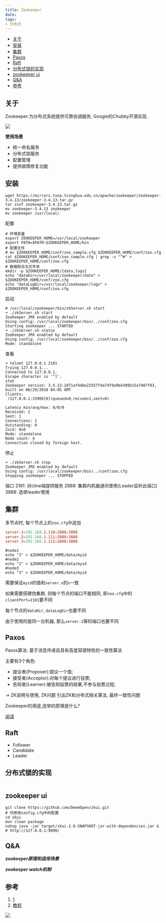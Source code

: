 ```yaml
---
title: Zookeeper
date:
tags:
- 分布式
---
```

<!-- TOC -->

- [关于](#关于)
- [安装](#安装)
- [集群](#集群)
- [Paxos](#paxos)
- [Raft](#raft)
- [分布式锁的实现](#分布式锁的实现)
- [zookeeper ui](#zookeeper-ui)
- [Q&A](#qa)
- [参考](#参考)

<!-- /TOC -->

## 关于

Zookeeper:为分布式系统提供可靠协调服务, Google的Chubby开源实现.

![](https://gitee.com/LuVx/img/raw/master/zookeeper_role.jpg)


**使用场景**

* 统一命名服务
* 分布式锁服务
* 配置管理
* 提供故障修复功能

## 安装

```shell
wget https://mirrors.tuna.tsinghua.edu.cn/apache/zookeeper/zookeeper-3.4.13/zookeeper-3.4.13.tar.gz
tar zxvf zookeeper-3.4.13.tar.gz
mv zookeeper-3.4.13 zookeeper
mv zookeeper /usr/local/
```

配置
```shell
# 环境变量
export ZOOKEEPER_HOME=/usr/local/zookeeper
export PATH=$PATH:$ZOOKEEPER_HOME/bin
# 配置文件
# mv $ZOOKEEPER_HOME/conf/zoo_sample.cfg $ZOOKEEPER_HOME/conf/zoo.cfg
cat $ZOOKEEPER_HOME/conf/zoo_sample.cfg | grep -v "^#" > $ZOOKEEPER_HOME/conf/zoo.cfg
# 数据和日志文件夹
mkdir -p $ZOOKEEPER_HOME/{data,logs}
echo "dataDir=/usr/local/zookeeper/data" > $ZOOKEEPER_HOME/conf/zoo.cfg
echo "dataLogDir=/usr/local/zookeeper/logs" > $ZOOKEEPER_HOME/conf/zoo.cfg
```

启动
```shell
# /usr/local/zookeeper/bin/zkServer.sh start
➜ ./zkServer.sh start
ZooKeeper JMX enabled by default
Using config: /usr/local/zookeeper/bin/../conf/zoo.cfg
Starting zookeeper ... STARTED
➜ ./zkServer.sh status
ZooKeeper JMX enabled by default
Using config: /usr/local/zookeeper/bin/../conf/zoo.cfg
Mode: standalone
```

查看
```shell
➜ telnet 127.0.0.1 2181
Trying 127.0.0.1...
Connected to 127.0.0.1.
Escape character is '^]'.
stat
Zookeeper version: 3.4.13-2d71af4dbe22557fda74f9a9b4309b15a7487f03, built on 06/29/2018 04:05 GMT
Clients:
 /127.0.0.1:33909[0](queued=0,recved=1,sent=0)

Latency min/avg/max: 0/0/0
Received: 2
Sent: 1
Connections: 1
Outstanding: 0
Zxid: 0x0
Mode: standalone
Node count: 4
Connection closed by foreign host.
```

停止
```shell
➜ ./zkServer.sh stop
ZooKeeper JMX enabled by default
Using config: /usr/local/zookeeper/bin/../conf/zoo.cfg
Stopping zookeeper ... STOPPED
```

端口
2181: 对cline端提供服务
2888: 集群内机器通讯使用(Leader监听此端口)
3888: 选举leader使用

## 集群

多节点时, 每个节点上的`zoo.cfg`中追加
```conf
server.1=192.168.1.110:2888:3888
server.2=192.168.1.111:2888:3888
server.3=192.168.1.112:2888:3888
```
```shell
#node1
echo "1" > $ZOOKEEPER_HOME/data/myid
#node2
echo "2" > $ZOOKEEPER_HOME/data/myid
#node3
echo "3" > $ZOOKEEPER_HOME/data/myid
```
需要保证`myid`的值和`server.x`的`x`一致

如果需要搭建伪集群, 则每个节点的端口不能相同, 即`zoo.cfg`中的`clientPort=2181`要不同

每个节点的`dataDir`, `dataLogDir`也要不同

由于使用的是同一台机器, 那么`server.1`等的端口也要不同

## Paxos

Paxos算法:
基于消息传递且具有高度容错特性的一致性算法

主要有3个角色:
* 提议者(Proposer):提议一个值;
* 接受者(Acceptor):对每个提议进行投票;
* 告知者(Learner):被告知投票的结果,不参与投票过程;

-> ZK说明与使用, ZK问题
     引出ZK和分布式相关算法, 最终一致性问题

Zookeeper的用途,选举的原理是什么?

[阅读](https://www.cnblogs.com/raphael5200/p/5285583.html)

## Raft

* Follower
* Candidate
* Leader

## 分布式锁的实现

```Java

```

## zookeeper ui

```shell
git clone https://github.com/DeemOpen/zkui.git
# 可修改config.cfg中的配置
cd zkui
mvn clean package
nohup java -jar target/zkui-2.0-SNAPSHOT-jar-with-dependencies.jar &
# http://127.0.0.1:9090/
```

## Q&A

***zookeeper原理和适用场景***

***zookeeper watch机制***



## 参考

1. [1](https://blog.csdn.net/he90227/article/details/70157046/)
2. [教程](https://www.cnblogs.com/sunddenly/p/4033574.html)


[![](https://static.segmentfault.com/v-5b1df2a7/global/img/creativecommons-cc.svg)](https://creativecommons.org/licenses/by-nc-nd/4.0/)